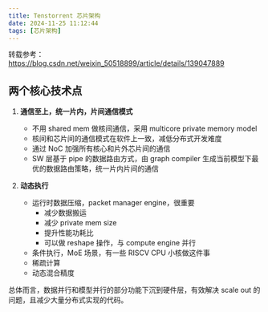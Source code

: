 ```yaml
---
title: Tenstorrent 芯片架构
date: 2024-11-25 11:12:44
tags: [芯片架构]
---
```


转载参考： https://blog.csdn.net/weixin_50518899/article/details/139047889

## 两个核心技术点

1. **通信至上，统一片内，片间通信模式**
   - 不用 shared mem 做核间通信，采用 multicore private memory model
   - 核间和芯片间的通信模式在软件上一致，减低分布式开发难度
   - 通过 NoC 加强所有核心和片外芯片间的通信
   - SW 层基于 pipe 的数据路由方式，由 graph compiler 生成当前模型下最优的数据路由策略，统一片内片间的通信

2. **动态执行**
   - 运行时数据压缩，packet manager engine，很重要
     - 减少数据搬运
     - 减少 private mem size
     - 提升性能功耗比
     - 可以做 reshape 操作，与 compute engine 并行
   - 条件执行，MoE 场景，有一些 RISCV CPU 小核做这件事
   - 稀疏计算
   - 动态混合精度

总体而言，数据并行和模型并行的部分功能下沉到硬件层，有效解决 scale out 的问题，且减少大量分布式实现的代码。